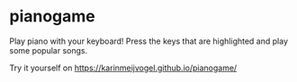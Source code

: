 # pianogame
Play piano with your keyboard! Press the keys that are highlighted and play some popular songs.

Try it yourself on https://karinmeijvogel.github.io/pianogame/
